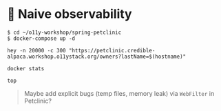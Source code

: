 # 🧐 Naive observability


```
$ cd ~/o11y-workshop/spring-petclinic
$ docker-compose up -d
```

```
hey -n 20000 -c 300 "https://petclinic.credible-alpaca.workshop.o11ystack.org/owners?lastName=$(hostname)"
```

```
docker stats
```

```
top
```

> Maybe add explicit bugs (temp files, memory leak) via
> `WebFilter` in Petclinic?
